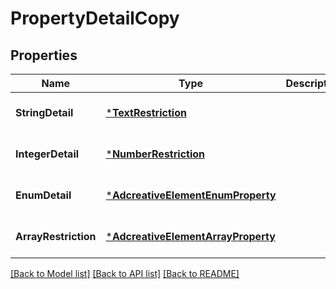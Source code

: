 # PropertyDetailCopy

## Properties
Name | Type | Description | Notes
------------ | ------------- | ------------- | -------------
**StringDetail** | [***TextRestriction**](text_restriction.md) |  | [optional] [default to null]
**IntegerDetail** | [***NumberRestriction**](number_restriction.md) |  | [optional] [default to null]
**EnumDetail** | [***AdcreativeElementEnumProperty**](adcreative_element_enum_property.md) |  | [optional] [default to null]
**ArrayRestriction** | [***AdcreativeElementArrayProperty**](adcreative_element_array_property.md) |  | [optional] [default to null]

[[Back to Model list]](../README.md#documentation-for-models) [[Back to API list]](../README.md#documentation-for-api-endpoints) [[Back to README]](../README.md)


